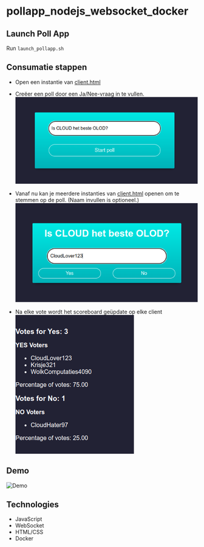 # pollapp_nodejs_websocket_docker

## Launch Poll App
Run `launch_pollapp.sh`  

## Consumatie stappen
* Open een instantie van [client.html](./src/client.html)  
* Creëer een poll door een Ja/Nee-vraag in te vullen.    
![STAP1](./media/Stap1.png)  
* Vanaf nu kan je meerdere instanties van [client.html](./src/client.html) openen om te stemmen op de poll. (Naam invullen is optioneel.)  
![STAP2](./media/Stap2.png)

* Na elke vote wordt het scoreboard geüpdate op elke client  
![Scoreboard](./media/Scoreboard.png)

## Demo
![Demo](./media/pollapp_nodejs_websocket_demo.gif)

## Technologies
* JavaScript 
* WebSocket
* HTML/CSS
* Docker

